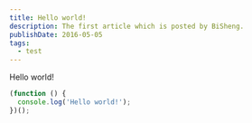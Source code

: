 ```yaml
---
title: Hello world!
description: The first article which is posted by BiSheng.
publishDate: 2016-05-05
tags: 
  - test
---
```


Hello world!

```js
(function () {
  console.log('Hello world!');
})();
```
